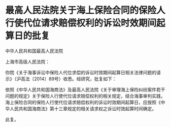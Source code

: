# 最高人民法院关于海上保险合同的保险人行使代位请求赔偿权利的诉讼时效期间起算日的批复

<!-- INFO END -->

中华人民共和国最高人民法院

上海市高级人民法院：

你院《关于海事诉讼中保险人代位求偿的诉讼时效期间起算日相关法律问题的请示》（沪高法〔2014〕89号）收悉。经研究，批复如下：

依照《中华人民共和国海商法》及最高人民法院《关于审理海上保险纠纷案件若干问题的规定》关于保险人行使代位请求赔偿权利的相关规定，结合海事审判实践，海上保险合同的保险人行使代位请求赔偿权利的诉讼时效期间起算日，应按照《中华人民共和国海商法》第十三章规定的相关请求权之诉讼时效起算时间确定。

此复。
